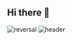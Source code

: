 ## Hi there 👋
![reversal](https://capsule-render.vercel.app/api?type=rect&text=Hellobot99&)
![header](https://capsule-render.vercel.app/api?text=capsule_render&animation=fadeIn)
<!--
**Hellobot99/Hellobot99** is a ✨ _special_ ✨ repository because its `README.md` (this file) appears on your GitHub profile.

Here are some ideas to get you started:

- 🔭 I’m currently working on ...
- 🌱 I’m currently learning ...
- 👯 I’m looking to collaborate on ...
- 🤔 I’m looking for help with ...
- 💬 Ask me about ...
- 📫 How to reach me: ...
- 😄 Pronouns: ...
- ⚡ Fun fact: ...
-->
